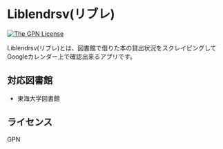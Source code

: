 # Liblendrsv(リブレ)

[![The GPN License](https://img.shields.io/badge/license-GPN-blue.svg)](LICENSE)

Liblendrsv(リブレ)とは、図書館で借りた本の貸出状況をスクレイピングしてGoogleカレンダー上で確認出来るアプリです。

## 対応図書館

- 東海大学図書館  

## ライセンス

GPN
